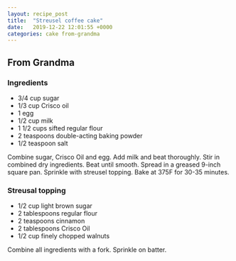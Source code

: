 ```yaml
---
layout: recipe_post
title:  "Streusel coffee cake"
date:   2019-12-22 12:01:55 +0000
categories: cake from-grandma
---
```


## From Grandma
### Ingredients
* 3/4 cup sugar
* 1/3 cup Crisco oil
* 1 egg
* 1/2 cup milk
* 1 1/2 cups sifted regular flour
* 2 teaspoons double-acting baking powder
* 1/2 teaspoon salt

Combine sugar, Crisco Oil and egg. Add milk and beat thoroughly. Stir in combined dry ingredients. Beat until smooth. Spread in a greased 9-inch square pan. Sprinkle with streusel topping. Bake at 375F for 30-35 minutes.

### Streusal topping
* 1/2 cup light brown sugar
* 2 tablespoons regular flour
* 2 teaspoons cinnamon
* 2 tablespoons Crisco Oil
* 1/2 cup finely chopped walnuts


Combine all ingredients with a fork. Sprinkle on batter.
